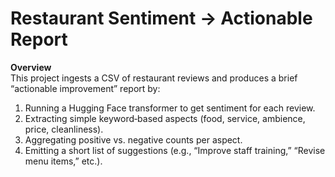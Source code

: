# Restaurant Sentiment → Actionable Report

**Overview**  
This project ingests a CSV of restaurant reviews and produces a brief “actionable improvement” report by:
1. Running a Hugging Face transformer to get sentiment for each review.
2. Extracting simple keyword‐based aspects (food, service, ambience, price, cleanliness).
3. Aggregating positive vs. negative counts per aspect.
4. Emitting a short list of suggestions (e.g., “Improve staff training,” “Revise menu items,” etc.).

